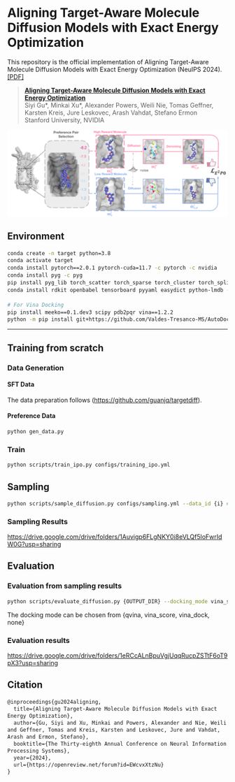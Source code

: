 # Aligning Target-Aware Molecule Diffusion Models with Exact Energy Optimization


This repository is the official implementation of Aligning Target-Aware Molecule Diffusion Models with Exact Energy Optimization (NeuIPS 2024). [[PDF]](https://arxiv.org/pdf/2407.01648)

> [**Aligning Target-Aware Molecule Diffusion Models with Exact Energy Optimization**](https://arxiv.org/abs/2407.01648)
> <br>Siyi Gu*, Minkai Xu*, Alexander Powers, Weili Nie, Tomas Geffner, Karsten Kreis, Jure Leskovec, Arash Vahdat, Stefano Ermon
> <br>Stanford University, NVIDIA

<p align="center">
  <img src="assets/overview.png" /> 
</p>


## Environment
```bash
conda create -n target python=3.8
conda activate target
conda install pytorch==2.0.1 pytorch-cuda=11.7 -c pytorch -c nvidia
conda install pyg -c pyg
pip install pyg_lib torch_scatter torch_sparse torch_cluster torch_spline_conv -f https://data.pyg.org/whl/torch-2.0.0+cu117.html
conda install rdkit openbabel tensorboard pyyaml easydict python-lmdb -c conda-forge

# For Vina Docking
pip install meeko==0.1.dev3 scipy pdb2pqr vina==1.2.2 
python -m pip install git+https://github.com/Valdes-Tresanco-MS/AutoDockTools_py3
```

-----
## Training from scratch

### Data Generation

#### SFT Data
The data preparation follows (https://github.com/guanjq/targetdiff).

#### Preference Data
```bash
python gen_data.py
```

### Train
```bash
python scripts/train_ipo.py configs/training_ipo.yml
```

## Sampling
```bash
python scripts/sample_diffusion.py configs/sampling.yml --data_id {i} # Replace {i} with the index of the data. i should be between 0 and 99 for the testset.
```

### Sampling Results
https://drive.google.com/drive/folders/1Auvigp6FLgNKY0i8eVLQf5loFwrIdW0G?usp=sharing

## Evaluation
### Evaluation from sampling results
```bash
python scripts/evaluate_diffusion.py {OUTPUT_DIR} --docking_mode vina_score --protein_root data/test_set
```
The docking mode can be chosen from {qvina, vina_score, vina_dock, none}

### Evaluation results
https://drive.google.com/drive/folders/1eRCcALnBpuVgjUqqRucpZSTtF6oT9pX3?usp=sharing 


## Citation
```
@inproceedings{gu2024aligning,
  title={Aligning Target-Aware Molecule Diffusion Models with Exact Energy Optimization},
  author={Gu, Siyi and Xu, Minkai and Powers, Alexander and Nie, Weili and Geffner, Tomas and Kreis, Karsten and Leskovec, Jure and Vahdat, Arash and Ermon, Stefano},
  booktitle={The Thirty-eighth Annual Conference on Neural Information Processing Systems},
  year={2024},
  url={https://openreview.net/forum?id=EWcvxXtzNu}
}
```
